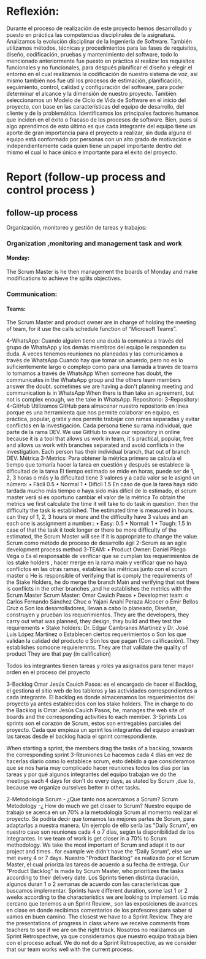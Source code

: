 # Reflexión:

Durante el proceso de realización de este proyecto hemos desarrollado   y puesto en práctica las competencias disciplinales de la asignatura. Analizamos la evolución disciplinar de la Ingeniería de Software. También utilizamos métodos, técnicas y procedimientos para las fases de requisitos, diseño, codificación, pruebas y mantenimiento del software, todo lo mencionado anteriormente fue puesto en práctica  al realizar los requisitos   funcionales y no funcionales, para después planificar el diseño y elegir el entorno en el cual realizamos   la codificación de nuestro sistema de voz, así mismo también nos fue útil  los procesos de estimación, planificación, seguimiento, control, calidad y configuración del software, para poder  determinar el alcance y la dimensión de nuestro proyecto. También seleccionamos un Modelo de Ciclo de Vida de Software en el inicio del proyecto, con base en las características del equipo de desarrollo, del cliente y de la problemática. Identificamos los principales factores humanos que inciden en el éxito o fracaso de los procesos de software. Bien, pues si algo aprendimos de esto último es que cada integrante del equipo tiene un aporte de gran importancia para el proyecto a realizar, sin duda alguna el equipo está conformado por personas con un alto grado de motivación e independientemente cada quien tiene un papel importante dentro del mismo el cual lo hace único e importante para el éxito del proyecto.



# Report (follow-up process and control process )

## follow-up process

Organización, monitoreo y gestión de tareas y trabajos: 
### Organization ,monitoring  and management task and work
#### Monday:

The Scrum Master is he then management the boards of Monday and make modifications to achieve the splits objectives.

### Communication:
#### Teams:

The Scrum Master and product owner are in charge of holding the meeting of team, for it use the  calls schedule function   of “Microsoft Teams”.

4-WhatsApp:
Cuando alguien tiene una duda la comunica a través del grupo de WhatsApp y los demás miembros del equipo le responden su duda. A veces tenemos reuniones no planeadas y las comunicamos a través de WhatsApp
Cuando hay que tomar un acuerdo, pero no es lo suficientemente largo o complejo como para una llamada a través de teams lo tomamos a través de WhatsApp
When someone has doubt, the communicates in the WhatsApp group and the others team members answer the doubt. sometimes we are having a don't planning meeting and communication is in WhatsApp
When there is than take an agreement, but not is complex enough, we the take in WhatsApp.
Repositorio: 
3-Repository:
4-GitHub
Utilizamos GitHub para almacenar nuestro repositorio en línea porque es una herramienta que nos permite colaborar en equipo, es práctica, popular, gratis y nos permite trabajar con ramas separadas y evitar conflictos en la investigación. Cada persona tiene su rama individual, que parte de la rama DEV.
We use GitHub to save our repository in online because it is a tool that allows us work in team, it`s practical, popular, free and allows us work with branches separated and avoid conflicts in the investigation. Each person has their individual branch, that out of branch DEV.
Métrica
3-Metrics:
Para obtener la métrica primero se calcula el tiempo que tomaría hacer la tarea en cuestión y después se establece la dificultad de la tarea
El tiempo estimado se mide en horas, puede ser de 1, 2, 3 horas o más y la dificultad tiene 3 valores y a cada valor se le asignó un número:
•	Fácil 0.5
•	Normal 1
•	Dificil 1.5
En caso de que la tarea haya sido tardada mucho más tiempo o haya sido más difícil de lo estimado, el scrum master verá si es oportuno cambiar el valor de la métrica
To obtain the metrics we first calculate the time it will take to do task in question. then the difficulty the task is established.
The estimated time is measured in hours. can they of 1, 2, 3 hours or more and the difficulty have 3 values and an each one is assignment a number.: 
•	Easy: 0.5
•	Normal: 1
•	Tough: 1.5
In case of that the task it took longer or there be more difficulty of the estimated, the Scrum Master will see if it is appropriate to change the value.
Scrum como método de proceso de desarrollo ágil 
2-Scrum as an  agile development process  method 
3-TEAM:
•	Product Owner: Daniel Pliego Vega
o	Es el responsable de verificar que se cumplan los requerimientos de los stake holders , hacer merge en la rama main y verificar que no haya conflictos en las otras ramas, establece las métricas junto con el scrum master
o	He is responsible of verifying that is comply the requirements of the Stake Holders, he do merge  the branch Main and verifying  that not there is conflicts in the other  branches ,and he establishes  the metrics  with the Scrum Master 
Scrum Master: Omar Cauich Pasos
•	Developmet team:
o	Carlos Fernando Sánchez Chuc
o	Yajani Anahí Peraza Alcocer
o	Emir Bellos Cruz
o	Son los desarrolladores, llevan a cabo lo planeado, Diseñan, construyen y prueban los requerimientos.
They are the developers, they carry out what was planned, they design, they build and they test the requirements
•	Stake holders: Dr. Edgar Cambranes Martínez y Dr. José Luís López Martínez
o	Establecen ciertos requerimientos
o	Son los que validan la calidad del producto
o	Son los que pagan (Con calificación).
They establishes  somoone  requieremnts.
They are  that validate the quality  of product 
They are that pay (in calification)

Todos los integrantes tienen tareas y roles ya asignados para tener mayor orden en el proceso del proyecto



3-Backlog
Omar Jesús Cauich Pasos: 
es el encargado de hacer el Backlog, el gestiona el sitio web de los tableros y las actividades correspondientes a cada integrante.
El backlog es donde almacenamos  los requerimientos del proyecto ya antes establecidos con los stake holders. 
The in charge to do the Backlog is Omar Jesús Cauich Pasos, he, manages the web site of boards and the corresponding activities to each member.
3-Sprints
Los sprints son el corazón de Scrum, estos son entregables parciales del proyecto. 
Cada que empieza un sprint los integrantes del equipo arrastran las tareas desde el backlog hacia el sprint correspondiente.

When starting a sprint, the members drag the tasks of a backlog, towards the corresponding sprint
3-Reuniones
Lo hacemos cada 4 días en vez de hacerlas diario como lo establece scrum, esto debido a que consideramos que se nos haría muy complicado hacer reuniones todos los días por las tareas y por qué algunos integrantes del equipo trabajan
we do the  meetings   each 4 days  for don't do every days, as stated by Scrum ,due to, because we organize ourselves better in other tasks.

2-Metodología Scrum - ¿Que tanto nos acercamos a Scrum?
Scrum Metodology -¿ How do much we get closer to Scrum?
Nuestro equipo de trabajo se acerca en un 70% a la metodología Scrum al momento realizar el proyecto. Se podría decir que tomamos las mejores partes de Scrum, para adaptarlas a nuestra manera. Un ejemplo de ello sería las "Daily Scrum", en nuestro caso son reuniones cada 4 o 7 días, según la disponibilidad de los integrantes.
In we team of work is get closer  in a 70%  to Scrum methodology. We take the most important of Scrum and adapt it to our project and times . for example  we didn't  have  the “Daily Scrum”, else we met every 4 or 7 days. 
Nuestro "Product Backlog" es realizado por el Scrum Master, el cual prioriza las tareas de acuerdo a su fecha de entrega.
Our "Product Backlog" is made by Scrum Master, who prioritizes the tasks according to their delivery date.
Los Sprints tienen distinta duración, algunos duran 1 o 2 semanas de acuerdo con las características que buscamos implementar.
Sprints have different duration, some last 1 or 2 weeks according to the characteristics we are looking to implement.
Lo más cercano que tenemos a un Sprint Review., son las exposiciones de avances en clase en donde recibimos comentarios de los profesores para saber si vamos en buen camino.
The closest we have to a Sprint Review. They are the presentations of progress in class where we receive comments from teachers to see if we are on the right track.
Nosotros no realizamos un Sprint Retrospective, ya que consideramos que nuestro equipo trabaja bien con el proceso actual.
We do not do a Sprint Retrospective, as we consider that our team works well with the current process.


